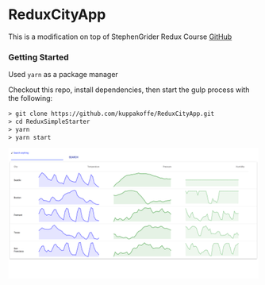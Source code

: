 # ReduxCityApp

This is a modification on top of  StephenGrider Redux Course [GitHub](https://github.com/StephenGrider/ReduxSimpleStarter)

### Getting Started

Used `yarn` as a package manager


Checkout this repo, install dependencies, then start the gulp process with the following:

```
> git clone https://github.com/kuppakoffe/ReduxCityApp.git
> cd ReduxSimpleStarter
> yarn 
> yarn start
```


![ReduxCityApp](reduxCityApp.png)

